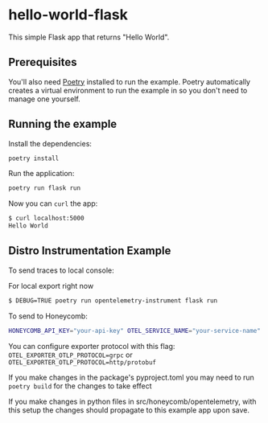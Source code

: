 # hello-world-flask

This simple Flask app that returns "Hello World".

## Prerequisites

You'll also need [Poetry](https://python-poetry.org/) installed to run the example. Poetry automatically creates a virtual environment to run the example in so you don't need to manage one yourself.

## Running the example

Install the dependencies:

```bash
poetry install
```

Run the application:

```bash
poetry run flask run
```

Now you can `curl` the app:

```bash
$ curl localhost:5000
Hello World
```

## Distro Instrumentation Example

To send traces to local console:

For local export right now
```bash
$ DEBUG=TRUE poetry run opentelemetry-instrument flask run
```

To send to Honeycomb:

```bash
HONEYCOMB_API_KEY="your-api-key" OTEL_SERVICE_NAME="your-service-name" poetry run opentelemetry-instrument flask run
```

You can configure exporter protocol with this flag:
`OTEL_EXPORTER_OTLP_PROTOCOL=grpc` or `OTEL_EXPORTER_OTLP_PROTOCOL=http/protobuf`

If you make changes in the package's pyproject.toml you may need to run `poetry build` for the changes to take effect

If you make changes in python files in src/honeycomb/opentelemetry, with this setup the changes should propagate to this example app upon save.